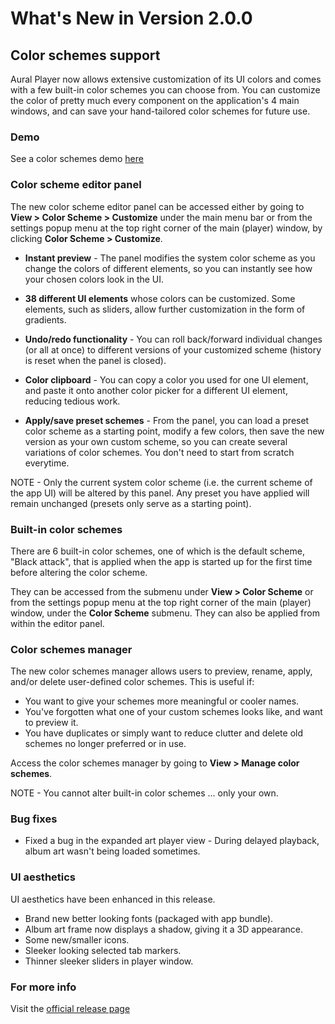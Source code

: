 #  What's New in Version 2.0.0


## **Color schemes support**

Aural Player now allows extensive customization of its UI colors and comes with a few built-in color schemes you can choose from. You can customize the color of pretty much every component on the application's 4 main windows, and can save your hand-tailored color schemes for future use.

### **Demo**

See a color schemes demo [here](https://raw.githubusercontent.com/maculateConception/aural-player/master/Documentation/Demos/ColorSchemes.mp4)

### **Color scheme editor panel**

The new color scheme editor panel can be accessed either by going to **View > Color Scheme > Customize** under the main menu bar or from the settings popup menu at the top right corner of the main (player) window, by clicking **Color Scheme > Customize**.

* **Instant preview**  - The panel modifies the system color scheme as you change the colors of different elements, so you can instantly see how your chosen colors look in the UI.

* **38 different UI elements** whose colors can be customized. Some elements, such as sliders, allow further customization in the form of gradients.

* **Undo/redo functionality** - You can roll back/forward individual changes (or all at once) to different versions of your customized scheme (history is reset when the panel is closed).

* **Color clipboard** - You can copy a color you used for one UI element, and paste it onto another color picker for a different UI element, reducing tedious work.

* **Apply/save preset schemes** - From the panel, you can load a preset color scheme as a starting point, modify a few colors, then save the new version as your own custom scheme, so you can create several variations of color schemes. You don't need to start from scratch everytime.

NOTE - Only the current system color scheme (i.e. the current scheme of the app UI) will be altered by this panel. Any preset you have applied will remain unchanged (presets only serve as a starting point).

### **Built-in color schemes**

There are 6 built-in color schemes, one of which is the default scheme, "Black attack", that is applied when the app is started up for the first time before altering the color scheme.

They can be accessed from the submenu under **View > Color Scheme** or from the settings popup menu at the top right corner of the main (player) window, under the **Color Scheme** submenu. They can also be applied from within the editor panel.

### **Color schemes manager**

The new color schemes manager allows users to preview, rename, apply, and/or delete user-defined color schemes. This is useful if:

* You want to give your schemes more meaningful or cooler names.
* You've forgotten what one of your custom schemes looks like, and want to preview it.
* You have duplicates or simply want to reduce clutter and delete old schemes no longer preferred or in use.

Access the color schemes manager by going to **View > Manage color schemes**.

NOTE - You cannot alter built-in color schemes ... only your own.

### Bug fixes

* Fixed a bug in the expanded art player view - During delayed playback, album art wasn't being loaded sometimes.

### UI aesthetics

UI aesthetics have been enhanced in this release.

* Brand new better looking fonts (packaged with app bundle).
* Album art frame now displays a shadow, giving it a 3D appearance.
* Some new/smaller icons.
* Sleeker looking selected tab markers.
* Thinner sleeker sliders in player window.

### **For more info**
Visit the [official release page](https://github.com/maculateConception/aural-player/releases/tag/2.0.0)
